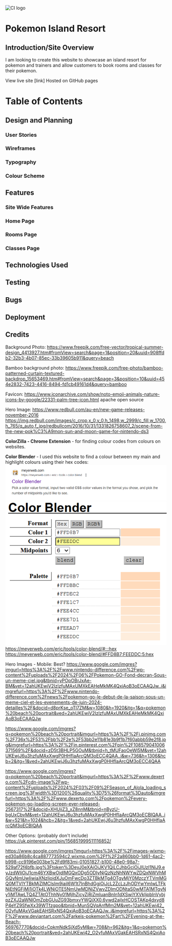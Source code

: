 ![CI logo](https://codeinstitute.s3.amazonaws.com/fullstack/ci_logo_small.png)

# Pokemon Island Resort

## Introduction/Site Overview

I am looking to create this website to showcase an island resort for pokemon and trainers and allow customers to book rooms and classes for their pokemon.

View live site [link] Hosted on GitHub pages

# Table of Contents
## Design and Planning
### User Stories
### Wireframes
### Typography
### Colour Scheme

## Features
### Site Wide Features
### Home Page
### Rooms Page
### Classes Page

## Technologies Used

## Testing

## Bugs

## Deployment

## Credits

Background Photo:
https://www.freepik.com/free-vector/tropical-summer-design_4413927.htm#fromView=search&page=1&position=20&uuid=908ffdb2-32b3-4b07-85ec-33b39605b911&query=beach

Bamboo background photo:
https://www.freepik.com/free-photo/bamboo-patterned-curtain-textured-backdrop_15653469.htm#fromView=search&page=3&position=10&uuid=454e2832-7423-4416-8494-fd1cb49161d4&query=bamboo

Favicon:
https://www.iconarchive.com/show/noto-emoji-animals-nature-icons-by-google/22331-palm-tree-icon.html
apache open source

Hero Image:
https://www.redbull.com/au-en/new-game-releases-november-2016
https://img.redbull.com/images/c_crop,x_0,y_0,h_1498,w_2999/c_fill,w_1700,h_765/q_auto,f_jpg/redbullcom/2016/10/31/1331826758607_2/scene-from-the-new-pok%C3%A9mon-sun-and-moon-game-for-nintendo-ds3

**ColorZilla - Chrome Extension** - for finding colour codes from colours on websites.

**Color Blender** - I used this website to find a colour between my main and highlight colours using their hex codes:
![Color Blender](image.png)
![Color Blender showing the two colours I inputted to find midpoint](image-1.png)
https://meyerweb.com/eric/tools/color-blend/#:::hex
https://meyerweb.com/eric/tools/color-blend/#FFD8B7:FEEDDC:5:hex


Hero Images - Mobile:
Best?
https://www.google.com/imgres?imgurl=https%3A%2F%2Fwww.nintendo-difference.com%2Fwp-content%2Fuploads%2F2024%2F06%2FPokemon-GO-Fond-decran-Sous-un-meme-ciel.jpg&tbnid=yPOpOBrJxAe-BM&vet=12ahUKEwiV2IzlzfuMAxUMXkEAHeMkMK4QxiAoB3oECAAQJw..i&imgrefurl=https%3A%2F%2Fwww.nintendo-difference.com%2Fnews%2Fpokemon-go-le-debut-de-la-saison-sous-un-meme-ciel-et-les-evenements-de-juin-2024-detailles%2F&docid=d8prKse_oTl7ZM&w=1080&h=1920&itg=1&q=pokemon%20beach%20portrait&ved=2ahUKEwiV2IzlzfuMAxUMXkEAHeMkMK4QxiAoB3oECAAQJw


https://www.google.com/imgres?q=pokemon%20beach%20portrait&imgurl=https%3A%2F%2Fi.pinimg.com%2F736x%2F53%2Fbb%2F2e%2F53bb2e11b81e3b9f1b7f60abbb59e2f8.jpg&imgrefurl=https%3A%2F%2Fin.pinterest.com%2Fpin%2F108579041006371569%2F&docid=zD5t3BHLP5GOuM&tbnid=h_tMUFaoOeWl5M&vet=12ahUKEwjJ6u3hzfuMAxXwgP0HHfIaArcQM3oECC4QAA..i&w=736&h=1306&hcb=2&itg=1&ved=2ahUKEwjJ6u3hzfuMAxXwgP0HHfIaArcQM3oECC4QAA


https://www.google.com/imgres?q=pokemon%20beach%20portrait&imgurl=https%3A%2F%2Fwww.dexerto.com%2Fcdn-image%2Fwp-content%2Fuploads%2F2024%2F03%2F09%2FSeason_of_Alola_loading_screen.jpg%3Fwidth%3D1200%26quality%3D75%26format%3Dauto&imgrefurl=https%3A%2F%2Fwww.dexerto.com%2Fpokemon%2Fevery-pokemon-go-loading-screen-ever-released-2567317%2F&docid=XHUiiZ3_xZ8nnM&tbnid=nByzU-bgUxCbvM&vet=12ahUKEwjJ6u3hzfuMAxXwgP0HHfIaArcQM3oECBIQAA..i&w=521&h=1024&hcb=2&itg=1&ved=2ahUKEwjJ6u3hzfuMAxXwgP0HHfIaArcQM3oECBIQAA

Other Options: (probably don't include)
https://uk.pinterest.com/pin/156851999511116852/

https://www.google.com/imgres?imgurl=https%3A%2F%2Fimages-wixmp-ed30a86b8c4ca887773594c2.wixmp.com%2Ff%2F2a860bb0-1d61-4ac2-b998-cc9196e003be%2Fd9f83mi-01051827-b100-48e0-98a7-529af72f4bfb.jpg%3Ftoken%3DeyJ0eXAiOiJKV1QiLCJhbGciOiJIUzI1NiJ9.eyJzdWIiOiJ1cm46YXBwOjdlMGQxODg5ODIyNjQzNzNhNWYwZDQxNWVhMGQyNmUwIiwiaXNzIjoidXJuOmFwcDo3ZTBkMTg4OTgyMjY0MzczYTVmMGQ0MTVlYTBkMjZlMCIsIm9iaiI6W1t7InBhdGgiOiJcL2ZcLzJhODYwYmIwLTFkNjEtNGFjMi1iOTk4LWNjOTE5NmUwMDNiZVwvZDlmODNtaS0wMTA1MTgyNy1iMTAwLTQ4ZTAtOThhNy01MjlhZjcyZjRiZmIuanBnIn1dXSwiYXVkIjpbInVybjpzZXJ2aWNlOmZpbGUuZG93bmxvYWQiXX0.6vwd2ajlxHCOSTAKp4dxyd8P4eYZ9SfwXx39WTfzgpo&tbnid=MunSQVqAnfMm2M&vet=12ahUKEwi42_O2yfuMAxVGakEAHSRxNS4QxiAoB3oECAAQJw..i&imgrefurl=https%3A%2F%2Fwww.deviantart.com%2Farkeis-pokemon%2Fart%2FEvening-at-the-Beach-569767770&docid=CpkmNdkSjXd5yM&w=708&h=962&itg=1&q=pokemon%20beach%20portrait&ved=2ahUKEwi42_O2yfuMAxVGakEAHSRxNS4QxiAoB3oECAAQJw